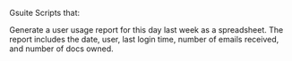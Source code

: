 Gsuite Scripts that:

Generate a user usage report for this day last week as a spreadsheet. The
report includes the date, user, last login time, number of emails received,
and number of docs owned.
